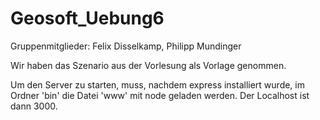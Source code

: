 # Geosoft_Uebung6

Gruppenmitglieder: Felix Disselkamp, Philipp Mundinger

Wir haben das Szenario aus der Vorlesung als Vorlage genommen.

Um den Server zu starten, muss, nachdem express installiert wurde, im Ordner 'bin' die Datei 'www' mit node geladen werden. Der Localhost ist dann 3000.

